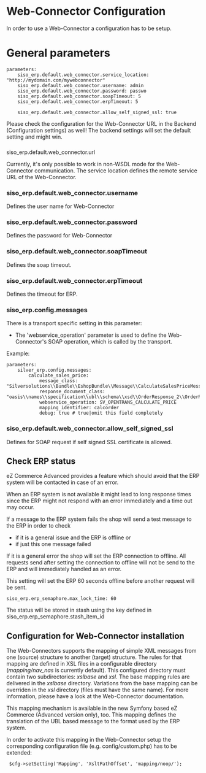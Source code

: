 #  Web-Connector Configuration 

In order to use  a Web-Connector a configuration has to be setup.

# General parameters

``` 
parameters:
    siso_erp.default.web_connector.service_location: "http://mydomain.com/mywebconnector"
    siso_erp.default.web_connector.username: admin
    siso_erp.default.web_connector.password: passwo
    siso_erp.default.web_connector.soapTimeout: 5
    siso_erp.default.web_connector.erpTimeout: 5

    siso_erp.default.web_connector.allow_self_signed_ssl: true
```

Please check the configuration for the Web-Connector URL in the Backend (Configuration settings) as well\! The backend settings will set the default setting and might win.

###   
siso\_erp.default.web\_connector.url

Currently, it's only possible to work in non-WSDL mode for the Web-Connector communication. The service location defines the remote service URL of the Web-Connector.

### siso\_erp.default.web\_connector.username

Defines the user name for Web-Connector

### siso\_erp.default.web\_connector.password

Defines the password for Web-Connector

### siso\_erp.default.web\_connector.soapTimeout

Defines the soap timeout.

### siso\_erp.default.web\_connector.erpTimeout

Defines the timeout for ERP.

### siso\_erp.config.messages

There is a transport specific setting in this parameter:

  - The 'webservice\_operation' parameter is used to define the Web-Connector's SOAP operation, which is called by the transport.

Example:

``` 
parameters:
    silver_erp.config.messages:
        calculate_sales_price:
            message_class: "Silversolutions\\Bundle\\EshopBundle\\Message\\CalculateSalesPriceMessage"
            response_document_class: "oasis\\names\\specification\\ubl\\schema\\xsd\\OrderResponse_2\\OrderResponse"
            webservice_operation: SV_OPENTRANS_CALCULATE_PRICE
            mapping_identifier: calcorder
            debug: true # true|omit this field completely
```

### siso\_erp.default.web\_connector.allow\_self\_signed\_ssl

Defines for SOAP request if self signed SSL certificate is allowed.

## Check ERP status

eZ Commerce Advanced provides a feature which should avoid that the ERP system will be contacted in case of an error. 

When an ERP system is not available it might lead to long response times since the ERP might not respond with an error immediately and a time out may occur.

If a message to the ERP system fails the shop will send a test message to the ERP in order to check

  - if it is a general issue and the ERP is offline or
  - if just this one message failed

If it is a general error the shop will set the ERP connection to offline. All requests send after setting the connection to offline will not be send to the ERP and will immediately handled as an error. 

This setting will set the ERP 60 seconds offline before another request will be sent. 

``` 
siso_erp.erp_semaphore.max_lock_time: 60
```

The status will be stored in stash using the key defined in siso\_erp.erp\_semaphore.stash\_item\_id

## Configuration for Web-Connector installation

The Web-Connectors supports the mapping of simple XML messages from one (source) structure to another (target) structure. The rules for that mapping are defined in XSL files in a configurable directory (*mapping/nav\_nas* is currently default). This configured directory must contain two subdirectories: *xslbase* and *xsl*. The base mapping rules are delivered in the *xslbase* directory. Variations from the base mapping can be overriden in the *xsl* directory (files must have the same name). For more information, please have a look at the Web-Connector documentation.

This mapping mechanism is available in the new Symfony based eZ Commerce (Advanced version only), too. This mapping defines the translation of the UBL based message to the format used by the ERP system.  

In order to activate this mapping in the Web-Connector setup the corresponding configuration file (e.g. config/custom.php) has to be extended:

``` 
 $cfg->setSetting('Mapping', 'XsltPathOffset', 'mapping/noop/');
```

